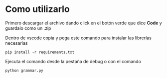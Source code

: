 # Como utilizarlo

Primero descargar el archivo dando click en el botón verde que dice **Code** y guardalo como un .zip

Dentro de vscode copia y pega este comando para instalar las librerías necesarias

```
pip install -r requirements.txt
```

Ejecuta el comando desde la pestaña de debug o con el comando

```
python grammar.py
```

